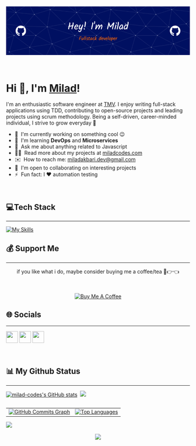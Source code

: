 ![logo](https://github.com/milad-codes/milad-codes/blob/master/github-header-image.png)

&nbsp;

# Hi 👋, I'm [Milad](https://www.miladcodes.com)!

I'm an enthusiastic software engineer at [TMV](https://turkiyemaarif.org/). I enjoy writing full-stack applications using TDD, contributing to open-source projects and leading projects using scrum methodology. Being a self-driven, career-minded individual, I strive to grow everyday 💪

- 🚀 &nbsp;I'm currently working on something cool 😉
- 🧠 &nbsp;I'm learning **DevOps** and **Microservices**
- 💬 &nbsp;Ask me about anything related to Javascript
- 👨‍💻 &nbsp;Read more about my projects at [miladcodes.com](https://www.miladcodes.com/)
- ✉️ &nbsp;How to reach me: [miladakbari.dev@gmail.com](mailto:miladakbari.dev@gmail.com)
- 🤝 &nbsp;I'm open to collaborating on interesting projects
- ⚡ &nbsp;Fun fact: I ❤️ automation testing

&nbsp;
## 💻Tech Stack
___
[![My Skills](https://skillicons.dev/icons?i=js,ts,nodejs,nestjs,prisma,react,electron,redux,webpack,nextjs,vue,tailwind,graphql,redis,mongodb,postgres,mysql,jest,figma,git)](https://skillicons.dev)


## 💰 Support Me
___
<div align="center">
if you like what i do, maybe consider buying me a coffee/tea 🥺👉👈<br>

&nbsp;

<a href="https://www.buymeacoffee.com/milad.codes" target="_blank"><img src="https://cdn.buymeacoffee.com/buttons/v2/default-red.png" alt="Buy Me A Coffee" width="150" ></a><br>
</div>


## 🌐 Socials
___


<p align="left"> <a href="https://www.github.com/milad-codes" target="_blank" rel="noreferrer"><img src="https://raw.githubusercontent.com/danielcranney/readme-generator/main/public/icons/socials/github-dark.svg" width="32" height="32" /></a> <a href="http://www.instagram.com/miladcodes" target="_blank" rel="noreferrer"><img src="https://raw.githubusercontent.com/danielcranney/readme-generator/main/public/icons/socials/instagram.svg" width="32" height="32" /></a> <a href="https://www.linkedin.com/in/miladcodes" target="_blank" rel="noreferrer"><img src="https://raw.githubusercontent.com/danielcranney/readme-generator/main/public/icons/socials/linkedin.svg" width="32" height="32" /></a></p>
&nbsp;

## 📊 My Github Status
___

<div style="-webkit-column-count: 2; -moz-column-count: 2; column-count: 2;">
    <div style="display: inline-block;">
<a href="http://www.github.com/milad-codes"><img src="https://github-readme-stats.vercel.app/api?username=milad-codes&show_icons=true&hide=&count_private=true&title_color=0891b2&text_color=ffffff&icon_color=0891b2&bg_color=1c1917&hide_border=true&show_icons=true" alt="milad-codes's GitHub stats" /></a>

</code></pre>
    </div>
    <div style="display: inline-block;">
    
</code></pre>
    </div>
<a href="http://www.github.com/milad-codes"><img src="https://github-readme-streak-stats.herokuapp.com/?user=milad-codes&stroke=ffffff&background=1c1917&ring=0891b2&fire=0891b2&currStreakNum=ffffff&currStreakLabel=0891b2&sideNums=ffffff&sideLabels=ffffff&dates=ffffff&hide_border=true" /></a>

</div>



<table border="0">
 <tr>
    <td><a href="http://www.github.com/milad-codes"><img src="https://activity-graph.herokuapp.com/graph?username=milad-codes&bg_color=1c1917&color=ffffff&line=0891b2&point=ffffff&area_color=1c1917&area=true&hide_border=true&custom_title=GitHub%20Commits%20Graph" alt="GitHub Commits Graph" /></a>
</td>
    <td>
   <a href="https://github.com/milad-codes" align="left"><img src="https://github-readme-stats.vercel.app/api/top-langs/?username=milad-codes&langs_count=10&title_color=0891b2&text_color=ffffff&icon_color=0891b2&bg_color=1c1917&hide_border=true&locale=en&custom_title=Top%20%Languages" width="618" alt="Top Languages" /></a>

<!-- <img align="center" alt="GIF" src="https://github.com/abhisheknaiidu/abhisheknaiidu/blob/master/code.gif?raw=true"  /> -->
</td>
 </tr>

</table>






 
 
 
 
 <img src="https://github-profile-summary-cards.vercel.app/api/cards/profile-details?username=milad-codes&theme=radical" >


<p align="center">
  <img src="https://capsule-render.vercel.app/api?type=waving&color=gradient&height=60&section=footer"/>
</p>


